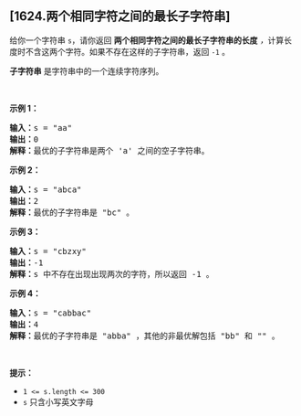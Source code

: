 ## [1624.两个相同字符之间的最长子字符串]
<p>给你一个字符串 <code>s</code>，请你返回 <strong>两个相同字符之间的最长子字符串的长度</strong> <em>，</em>计算长度时不含这两个字符。如果不存在这样的子字符串，返回 <code>-1</code> 。</p>

<p><strong>子字符串</strong> 是字符串中的一个连续字符序列。</p>

<p> </p>

<p><strong>示例 1：</strong></p>

<pre><strong>输入：</strong>s = "aa"
<strong>输出：</strong>0
<strong>解释：</strong>最优的子字符串是两个 'a' 之间的空子字符串。</pre>

<p><strong>示例 2：</strong></p>

<pre><strong>输入：</strong>s = "abca"
<strong>输出：</strong>2
<strong>解释：</strong>最优的子字符串是 "bc" 。
</pre>

<p><strong>示例 3：</strong></p>

<pre><strong>输入：</strong>s = "cbzxy"
<strong>输出：</strong>-1
<strong>解释：</strong>s 中不存在出现出现两次的字符，所以返回 -1 。
</pre>

<p><strong>示例 4：</strong></p>

<pre><strong>输入：</strong>s = "cabbac"
<strong>输出：</strong>4
<strong>解释：</strong>最优的子字符串是 "abba" ，其他的非最优解包括 "bb" 和 "" 。
</pre>

<p> </p>

<p><strong>提示：</strong></p>

<ul>
	<li><code>1 &lt;= s.length &lt;= 300</code></li>
	<li><code>s</code> 只含小写英文字母</li>
</ul>
